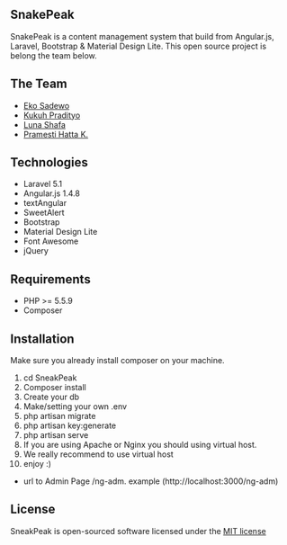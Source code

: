 ## SnakePeak

SnakePeak is a content management system that build from Angular.js, Laravel, Bootstrap & Material Design Lite.
This open source project is belong the team below.

## The Team

- [Eko Sadewo](https://www.facebook.com/eko.sadhewo)
- [Kukuh Pradityo](https://www.facebook.com/kukuhpradityo)
- [Luna Shafa](https://www.facebook.com/luna.shafa1)
- [Pramesti Hatta K.](https://www.facebook.com/opam22)

## Technologies
* Laravel 5.1
* Angular.js 1.4.8
* textAngular
* SweetAlert
* Bootstrap
* Material Design Lite
* Font Awesome
* jQuery

## Requirements

- PHP >= 5.5.9
- Composer

## Installation

Make sure you already install composer on your machine.

1. cd SneakPeak	
2. Composer install
3. Create your db
4. Make/setting your own .env
5. php artisan migrate
6. php artisan key:generate
7. php artisan serve
8. If you are using Apache or Nginx you should using virtual host.
9. We really recommend to use virtual host
10. enjoy :)

- url to Admin Page /ng-adm. example (http://localhost:3000/ng-adm)


## License

SneakPeak is open-sourced software licensed under the [MIT license](http://opensource.org/licenses/MIT)
